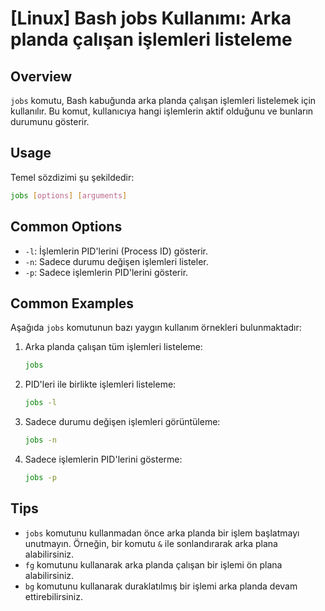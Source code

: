 # [Linux] Bash jobs Kullanımı: Arka planda çalışan işlemleri listeleme

## Overview
`jobs` komutu, Bash kabuğunda arka planda çalışan işlemleri listelemek için kullanılır. Bu komut, kullanıcıya hangi işlemlerin aktif olduğunu ve bunların durumunu gösterir.

## Usage
Temel sözdizimi şu şekildedir:
```bash
jobs [options] [arguments]
```

## Common Options
- `-l`: İşlemlerin PID'lerini (Process ID) gösterir.
- `-n`: Sadece durumu değişen işlemleri listeler.
- `-p`: Sadece işlemlerin PID'lerini gösterir.

## Common Examples
Aşağıda `jobs` komutunun bazı yaygın kullanım örnekleri bulunmaktadır:

1. Arka planda çalışan tüm işlemleri listeleme:
   ```bash
   jobs
   ```

2. PID'leri ile birlikte işlemleri listeleme:
   ```bash
   jobs -l
   ```

3. Sadece durumu değişen işlemleri görüntüleme:
   ```bash
   jobs -n
   ```

4. Sadece işlemlerin PID'lerini gösterme:
   ```bash
   jobs -p
   ```

## Tips
- `jobs` komutunu kullanmadan önce arka planda bir işlem başlatmayı unutmayın. Örneğin, bir komutu `&` ile sonlandırarak arka plana alabilirsiniz.
- `fg` komutunu kullanarak arka planda çalışan bir işlemi ön plana alabilirsiniz.
- `bg` komutunu kullanarak duraklatılmış bir işlemi arka planda devam ettirebilirsiniz.